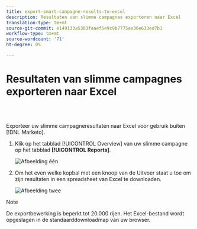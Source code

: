 ```yaml
---
title: export-smart-campagne-results-to-excel
description: Resultaten van slimme campagnes exporteren naar Excel
translation-type: tm+mt
source-git-commit: e149133a5383faaef5e9c9b7775ae36e633ed7b1
workflow-type: tm+mt
source-wordcount: '71'
ht-degree: 0%

---
```



# Resultaten van slimme campagnes exporteren naar Excel

<br> 

Exporteer uw slimme campagneresultaten naar Excel voor gebruik buiten [!DNL Marketo].

1. Klik op het tabblad [!UICONTROL Overview] van uw slimme campagne op het tabblad **[!UICONTROL Reports]**.

   ![Afbeelding één](/help/sky/assets/smart-campaigns/export-smart-campaign-results-to-excel/export-smart-campaign-results-to-excel-1.png)

1. Om het even welke kopbal met een knoop van de Uitvoer staat u toe om zijn resultaten in een spreadsheet van Excel te downloaden.

   ![Afbeelding twee](/help/sky/assets/smart-campaigns/export-smart-campaign-results-to-excel/export-smart-campaign-results-to-excel-2.png)

>[!NOTE]
>
>De exportbewerking is beperkt tot 20.000 rijen. Het Excel-bestand wordt opgeslagen in de standaarddownloadmap van uw browser.
